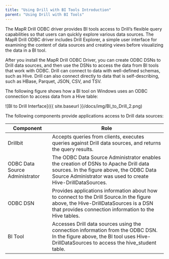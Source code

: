 ```yaml
---
title: "Using Drill with BI Tools Introduction"
parent: "Using Drill with BI Tools"
---
```

The MapR Drill ODBC driver provides BI tools access to Drill’s flexible query
capabilities so that users can quickly explore various data sources. The MapR
Drill ODBC driver includes Drill Explorer, a simple user interface
for examining the content of data sources and creating views
before visualizing the data in a BI tool.

After you install the MapR Drill ODBC Driver, you can create ODBC DSNs to Drill
data sources, and then use the DSNs to access
the data from BI tools that work with ODBC. Drill can connect to data with
well-defined schemas, such as Hive. Drill can also connect directly to data
that is self-describing, such as HBase, Parquet, JSON, CSV, and TSV.

The following figure shows how a BI tool on Windows uses an ODBC connection to
access data from a Hive table:

![BI to Drill Interface]({{ site.baseurl }}/docs/img/BI_to_Drill_2.png)

The following components provide applications access to Drill data sources:

| Component                      | Role                                                                                                                                                                                            |
|--------------------------------|-------------------------------------------------------------------------------------------------------------------------------------------------------------------------------------------------|
| Drillbit                       | Accepts queries from clients, executes queries against Drill data sources, and returns the query results.                                                                                       |
| ODBC Data Source Administrator | The ODBC Data Source Administrator enables the creation of DSNs to Apache Drill data sources. In the figure above, the ODBC Data Source Administrator was used to create Hive-DrillDataSources. |
| ODBC DSN                       | Provides applications information about how to connect to the Drill Source.In the figure above, the Hive-DrillDataSources is a DSN that provides connection information to the Hive tables.     |
| BI Tool                        | Accesses Drill data sources using the connection information from the ODBC DSN. In the figure above, the BI tool uses Hive-DrillDataSources to access the hive_student table.                   |